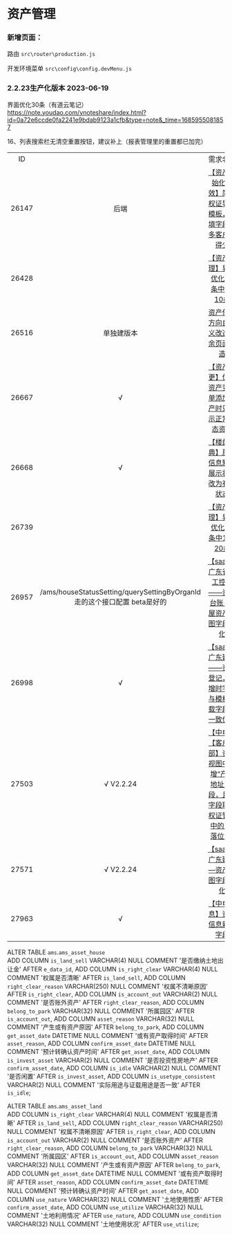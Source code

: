 # 资产管理

### 新增页面：

路由 `src\router\production.js`

开发环境菜单 `src\config\config.devMenu.js`

### 2.2.23生产化版本  2023-06-19

界面优化30条（有道云笔记） https://note.youdao.com/ynoteshare/index.html?id=0a72e6ccde0fa2241e9bdab9123a1cfb&type=note&_time=1685955081857

16、列表搜索栏无清空重置按钮，建议补上（报表管理里的重置都已加完）



|       |                                                              |                                                              |
| :---: | :----------------------------------------------------------: | :----------------------------------------------------------: |
|  ID   |                                                              |                           需求名称                           |
| 26147 |                             后端                             | [【资产初始化提效】简化权证导入模板，必填字段很多客户用得少](https://pm.uhomecp.com/index.php?m=story&f=view&storyID=26147&onlybody=yes) |
| 26428 |                                                              | [【资产管理】界面优化30条中1-10条](https://pm.uhomecp.com/index.php?m=story&f=view&storyID=26428&onlybody=yes) |
| 26516 |                          单独建版本                          | [资产使用方向自定义改造剩余页面改造](https://pm.uhomecp.com/index.php?m=story&f=view&storyID=26516&onlybody=yes) |
| 26667 |                              √                               | [【资产变更】优化资产变更单添加资产时只显示正常状态资产](https://pm.uhomecp.com/index.php?m=story&f=view&storyID=26667&onlybody=yes) |
| 26668 |                              √                               | [【楼盘字典】房间信息默认展示状态改为有效状态](https://pm.uhomecp.com/index.php?m=story&f=view&storyID=26668&onlybody=yes) |
| 26739 |                                                              | [【资产管理】界面优化30条中11-20条](https://pm.uhomecp.com/index.php?m=story&f=view&storyID=26739&onlybody=yes) |
| 26957 | /ams/houseStatusSetting/querySettingByOrganId<br />走的这个接口配置  beta是好的 | [【saas】广东省建工控股——资产台账-房屋资产视图字段优化](https://pm.uhomecp.com/index.php?m=story&f=view&storyID=26957&onlybody=yes) |
| 26998 |                              √                               | [【saas】广东建工——资产登记，新增时字段与模板下载字段不一致优化](https://pm.uhomecp.com/index.php?m=story&f=view&storyID=26998&onlybody=yes) |
| 27503 |                         √    V2.2.24                         | [【中电】【客户一部】资产视图中新增“产权地址”字段，且该字段取自权证管理中的“坐落位置”](https://pm.uhomecp.com/index.php?m=story&f=view&storyID=27503&onlybody=yes) |
| 27571 |                         √    V2.2.24                         | [【saas】广东建工—资产地图字段优化](https://pm.uhomecp.com/index.php?m=story&f=view&storyID=27571&onlybody=yes) |
| 27963 |                              √                               | [【中电信息】资产信息新增字段](https://pm.uhomecp.com/index.php?m=story&f=view&storyID=27963&onlybody=yes) |

ALTER TABLE `ams`.`ams_asset_house`  
 ADD COLUMN `is_land_sell` VARCHAR(4) NULL COMMENT '是否缴纳土地出让金' AFTER `e_data_id`,
 ADD COLUMN `is_right_clear` VARCHAR(4) NULL  COMMENT '权属是否清晰' AFTER `is_land_sell`,
 ADD COLUMN `right_clear_reason` VARCHAR(250) NULL  COMMENT '权属不清晰原因' AFTER `is_right_clear`,
 ADD COLUMN `is_account_out` VARCHAR(2) NULL  COMMENT '是否账外资产' AFTER `right_clear_reason`,
 ADD COLUMN `belong_to_park` VARCHAR(32) NULL  COMMENT '所属园区' AFTER `is_account_out`,
 ADD COLUMN `asset_reason` VARCHAR(32) NULL  COMMENT '产生或有资产原因' AFTER `belong_to_park`,
 ADD COLUMN `get_asset_date` DATETIME NULL  COMMENT '或有资产取得时间' AFTER `asset_reason`,
 ADD COLUMN `confirm_asset_date` DATETIME NULL  COMMENT '预计转确认资产时间' AFTER `get_asset_date`,
 ADD COLUMN `is_invest_asset` VARCHAR(2) NULL  COMMENT '是否投资性房地产' AFTER `confirm_asset_date`,
 ADD COLUMN `is_idle` VARCHAR(2) NULL  COMMENT '是否闲置' AFTER `is_invest_asset`,
 ADD COLUMN `is_usetype_consistent` VARCHAR(2) NULL  COMMENT '实际用途与证载用途是否一致' AFTER `is_idle`;



ALTER TABLE `ams`.`ams_asset_land`  
 ADD COLUMN `is_right_clear` VARCHAR(4) NULL  COMMENT '权属是否清晰' AFTER `is_land_sell`,
 ADD COLUMN `right_clear_reason` VARCHAR(250) NULL  COMMENT '权属不清晰原因' AFTER `is_right_clear`,
 ADD COLUMN `is_account_out` VARCHAR(2) NULL  COMMENT '是否账外资产' AFTER `right_clear_reason`,
 ADD COLUMN `belong_to_park` VARCHAR(32) NULL  COMMENT '所属园区' AFTER `is_account_out`,
 ADD COLUMN `asset_reason` VARCHAR(32) NULL  COMMENT '产生或有资产原因' AFTER `belong_to_park`,
 ADD COLUMN `get_asset_date` DATETIME NULL  COMMENT '或有资产取得时间' AFTER `asset_reason`,
 ADD COLUMN `confirm_asset_date` DATETIME NULL  COMMENT '预计转确认资产时间' AFTER `get_asset_date`,
 ADD COLUMN `use_nature` VARCHAR(32) NULL  COMMENT '土地使用性质' AFTER `confirm_asset_date`,
 ADD COLUMN `use_utilize` VARCHAR(32) NULL  COMMENT '土地利用情况' AFTER `use_nature`,
 ADD COLUMN `use_condition` VARCHAR(32) NULL  COMMENT '土地使用状况' AFTER `use_utilize`;